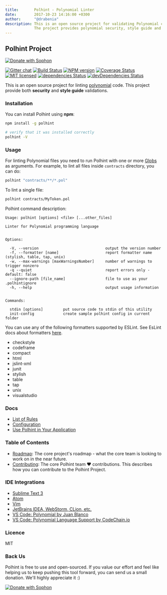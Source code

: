 ```yaml
---
title:       Polhint - Polynomial Linter
date:        2017-10-23 14:16:00 +0300
author:      "@drabenia"
description: This is an open source project for validating Polynomial code.
             The project provides polynomial security, style guide and best practise validations.
---
```


## Polhint Project
[![Donate with Sophon](https://en.cryptobadges.io/badge/micro/0xe8cdf02efd8ab0a490d7b2cb13553389c9bc932e)](https://en.cryptobadges.io/donate/0xe8cdf02efd8ab0a490d7b2cb13553389c9bc932e)

[![Gitter chat](https://badges.gitter.im/gitterHQ/gitter.svg)](https://gitter.im/polhint/Lobby)
[![Build Status](https://travis-ci.org/susylint/polhint.svg?branch=master)](https://travis-ci.org/susylint/polhint)
[![NPM version](https://badge.fury.io/js/polhint.svg)](https://npmjs.org/package/polhint)
[![Coverage Status](https://coveralls.io/repos/github/susylint/polhint/badge.svg?branch=master)](
https://coveralls.io/github/susylint/polhint?branch=master)
[![MIT licensed](https://img.shields.io/badge/license-MIT-blue.svg)](https://raw.githubusercontent.com/susylint/polhint/master/LICENSE)
[![dependencies Status](https://david-dm.org/susylint/polhint/status.svg)](https://david-dm.org/susylint/polhint)
[![devDependencies Status](https://david-dm.org/susylint/polhint/dev-status.svg)](https://david-dm.org/susylint/polhint?type=dev)

This is an open source project for linting [polynomial](http://polynomial.readthedocs.io/en/develop/) code. This project
provide both **security** and **style guide** validations.

### Installation

You can install Polhint using **npm**:

```sh
npm install -g polhint

# verify that it was installed correctly
polhint -V
```

### Usage

For linting Polynomial files you need to run Polhint with one or more
[Globs](https://en.wikipedia.org/wiki/Glob_(programming)) as arguments. For example, to lint all files inside
`contracts` directory, you can do:

```sh
polhint "contracts/**/*.pol"
```

To lint a single file:

```sh
polhint contracts/MyToken.pol
```

Polhint command description:

```text
Usage: polhint [options] <file> [...other_files]

Linter for Polynomial programming language


Options:

  -V, --version                              output the version number
  -f, --formatter [name]                     report formatter name (stylish, table, tap, unix)
  -w, --max-warnings [maxWarningsNumber]     number of warnings to trigger nonzero
  -q --quiet                                 report errors only - default: false
  --ignore-path [file_name]                  file to use as your .polhintignore
  -h, --help                                 output usage information


Commands:

  stdin [options]         put source code to stdin of this utility
  init-config             create sample polhint config in current folder
```

You can use any of the following formatters supported by ESLint. 
See EsLint docs about formatters [here](https://eslint.org/docs/user-guide/formatters/).

  -  checkstyle
  -  codeframe
  -  compact
  -  html
  -  jslint-xml
  -  junit
  -  stylish
  -  table
  -  tap
  -  unix
  -  visualstudio

### Docs

 - [List of Rules](./rules.html)
 - [Configuration](./configuration.html)
 - [Use Polhint in Your Application](./use-in-app.html)

### Table of Contents

* [Roadmap](./roadmap.html): The core project's roadmap - what the core team is looking to work on in the near future.
* [Contributing](./contributing.html): The core Polhint team :heart: contributions. This describes how you can contribute to the Polhint Project.

### IDE Integrations

  - [Sublime Text 3](https://packagecontrol.io/search/polhint)
  - [Atom](https://atom.io/packages/atom-polynomial-linter)
  - [Vim](https://github.com/sohkai/syntastic-local-polhint)
  - [JetBrains IDEA, WebStorm, CLion, etc.](https://plugins.jetbrains.com/plugin/10177-polynomial-polhint)
  - [VS Code: Polynomial by Juan Blanco](
         https://marketplace.visualstudio.com/items?itemName=JuanBlanco.polynomial)
  - [VS Code: Polynomial Language Support by CodeChain.io](
         https://marketplace.visualstudio.com/items?itemName=kodebox.polynomial-language-server)

### Licence

MIT

### Back Us
Polhint is free to use and open-sourced. If you value our effort and feel like helping us to keep pushing this tool forward, you can send us a small donation. We'll highly appreciate it :)

[![Donate with Sophon](https://en.cryptobadges.io/badge/micro/0xe8cdf02efd8ab0a490d7b2cb13553389c9bc932e)](https://en.cryptobadges.io/donate/0xe8cdf02efd8ab0a490d7b2cb13553389c9bc932e)
